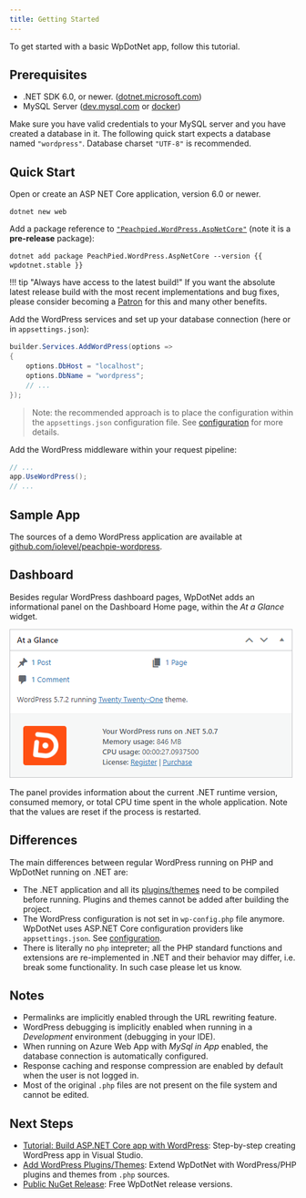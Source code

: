 ```yaml
---
title: Getting Started
---
```

To get started with a basic WpDotNet app, follow this tutorial.

## Prerequisites

- .NET SDK 6.0, or newer. ([dotnet.microsoft.com](https://dotnet.microsoft.com/download))
- MySQL Server ([dev.mysql.com](https://dev.mysql.com/downloads/mysql/) or [docker](https://hub.docker.com/_/mysql))

Make sure you have valid credentials to your MySQL server and you have created a database in it. The following quick start expects a database named `"wordpress"`. Database charset `"UTF-8"` is recommended.

## Quick Start

Open or create an ASP NET Core application, version 6.0 or newer.

```shell
dotnet new web
```

Add a package reference to [`"Peachpied.WordPress.AspNetCore"`](https://www.nuget.org/packages/PeachPied.WordPress.AspNetCore/) (note it is a **pre-release** package):

```shell
dotnet add package PeachPied.WordPress.AspNetCore --version {{ wpdotnet.stable }}
```
!!! tip "Always have access to the latest build!"
    If you want the absolute latest release build with the most recent implementations and bug fixes, please consider becoming a [Patron](patreon.md) for this and many other benefits.


Add the WordPress services and set up your database connection (here or in `appsettings.json`):

```C#
builder.Services.AddWordPress(options =>
{
    options.DbHost = "localhost";
    options.DbName = "wordpress";
    // ...
});
```

> Note: the recommended approach is to place the configuration within the `appsettings.json` configuration file. See [configuration](configuration.md) for more details.

Add the WordPress middleware within your request pipeline:

```C#
// ...
app.UseWordPress();
// ...
```

## Sample App

The sources of a demo WordPress application are available at [github.com/iolevel/peachpie-wordpress](https://github.com/iolevel/peachpie-wordpress).

## Dashboard

Besides regular WordPress dashboard pages, WpDotNet adds an informational panel on the Dashboard Home page, within the *At a Glance* widget.

![WpDotNet At Glance](img/wp-dashboard-glance.png)

The panel provides information about the current .NET runtime version, consumed memory, or total CPU time spent in the whole application. Note that the values are reset if the process is restarted.

## Differences

The main differences between regular WordPress running on PHP and WpDotNet running on .NET are:

- The .NET application and all its [plugins/themes](plugins-php.md) need to be compiled before running. Plugins and themes cannot be added after building the project.
- The WordPress configuration is not set in `wp-config.php` file anymore. WpDotNet uses ASP.NET Core configuration providers like `appsettings.json`. See [configuration](configuration.md).
- There is literally no `php` intepreter; all the PHP standard functions and extensions are re-implemented in .NET and their behavior may differ, i.e. break some functionality. In such case please let us know.

## Notes

- Permalinks are implicitly enabled through the URL rewriting feature.
- WordPress debugging is implicitly enabled when running in a *Development* environment (debugging in your IDE).
- When running on Azure Web App with _MySql in App_ enabled, the database connection is automatically configured.
- Response caching and response compression are enabled by default when the user is not logged in.
- Most of the original `.php` files are not present on the file system and cannot be edited.

## Next Steps

- [Tutorial: Build ASP.NET Core app with WordPress](tutorials/aspnetcore-wordpress.md): Step-by-step creating WordPress app in Visual Studio.
- [Add WordPress Plugins/Themes](plugins-php.md): Extend WpDotNet with WordPress/PHP plugins and themes from `.php` sources.
- [Public NuGet Release](https://www.nuget.org/packages/PeachPied.WordPress.AspNetCore/): Free WpDotNet release versions.

